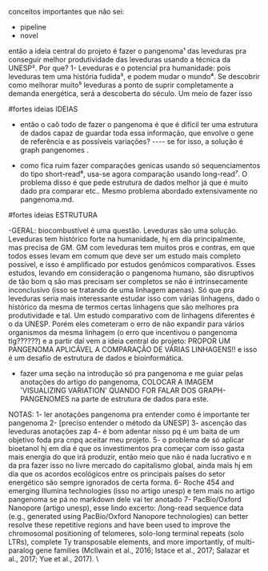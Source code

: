 conceitos importantes que não sei:
- pipeline
- novel



então a ideia central do projeto é fazer o pangenoma¹ das leveduras pra conseguir melhor produtividade das leveduras usando a técnica da UNESP². 
	Por que? 
	1- Leveduras e o potencial pra humanidade:
	pois leveduras tem uma história fudida³, e podem mudar o mundo⁴. Se descobrir como melhorar muito⁵ leveduras a ponto de suprir completamente a demanda energética, será a descoberta do século.
	Um meio de fazer isso 


#fortes ideias IDEIAS

- então o caô todo de fazer o pangenoma é que é difícil ter uma estrutura de dados capaz de guardar toda essa informação, que envolve o gene de referência e as possíveis variações?
---- se for isso, a solução é graph pangenomes .

- como fica ruim fazer comparações genicas usando só sequenciamentos do tipo short-read⁶, usa-se agora comparação usando long-read⁷. O problema disso é que pede estrutura de dados melhor já que é muito dado pra comparar etc.. Mesmo problema abordado extensivamente no pangenoma.md. 


#fortes ideias ESTRUTURA

-GERAL: biocombustível é uma questão. Leveduras são uma solução. Leveduras tem histórico forte na humanidade, hj em dia principalmente, mas precisa de GM. GM com leveduras tem muitos pros e contras, em que todos esses levam em comum que deve ser um estudo mais completo possível, e isso é amplificado por estudos genômicos comparativos. Esses estudos, levando em consideração o pangenoma humano, são disruptivos de tão bom q são mas precisam ser completos se não é intrinsecamente inconclusivo (isso se tratando de uma linhagem apenas). Só que pra leveduras seria mais interessante estudar isso com várias linhagens, dado o histórico da mesma de termos certas linhagens que são melhores pra produtividade e tal. Um estudo comparativo com de linhagens diferentes é o da UNESP. Porém eles cometeram o erro de não expandir para vários organismos da mesma linhagem (o erro que incentivou o pangenoma tlg??????) e a partir daí vem a ideia central do projeto: PROPOR UM PANGENOMA APLICÁVEL A COMPARAÇÃO DE VÁRIAS LINHAGENS!! e isso é um desafio de estrutura de dados e bioinformática.     

- fazer uma seção na introdução só pra pangenoma e me guiar pelas anotações do artigo do pangenoma, COLOCAR A IMAGEM 'VISUALIZING VARIATION' QUANDO FOR FALAR DOS GRAPH-PANGENOMES na parte de estrutura de dados para este.
	
	
NOTAS:
1- ler anotações pangenoma pra entender como é importante ter pangenoma
2- [preciso entender o método da UNESP]
3- ascenção das leveduras anotações zap 
4- é bom adentar nisso pq é um baita de um objetivo foda pra cnpq aceitar meu projeto.
5- o problema de só aplicar bioetanol hj em dia é que os investimentos pra começar com isso gasta mais energia do que irá produzir, então meio que não é nada lucrativo e n da pra fazer isso no livre mercado do capitalismo global, ainda mais hj em dia que os acordos ecológicos entre os principais países do setor energético são sempre ignorados de certa forma.
6- Roche 454 and emerging Illumina technologies (isso no artigo unesp) e tem mais no artigo pangenoma se pá no markdown dele vai ter anotado
7- PacBio/Oxford Nanopore (artigo unesp), esse lindo excerto:
/long-read
sequence data (e.g., generated using PacBio/Oxford Nanopore
technologies) can better resolve these repetitive regions and
have been used to improve the chromosomal positioning of
telomeres, solo-long terminal repeats (solo LTRs), complete Ty
transposable elements, and more importantly, of multi-paralog
gene families (McIlwain et al., 2016; Istace et al., 2017; Salazar
et al., 2017; Yue et al., 2017). \

